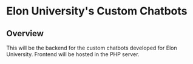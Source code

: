 # Elon University's Custom Chatbots

## Overview
This will be the backend for the custom chatbots developed for Elon University. Frontend will be hosted in the PHP server.

